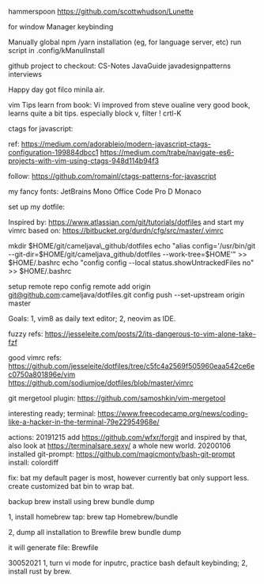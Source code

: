 hammerspoon
https://github.com/scottwhudson/Lunette

for window Manager keybinding

Manually global npm /yarn installation (eg, for language server, etc)
run script in .config/kManulInstall

github project to checkout:
CS-Notes
JavaGuide
javadesignpatterns
interviews

Happy day got filco minila air.

vim Tips
learn from book: Vi improved
from steve oualine
very good book, learns quite a bit tips.
especially block v,
filter !
crtl-K

ctags for javascript:

ref:
https://medium.com/adorableio/modern-javascript-ctags-configuration-199884dbcc1
https://medium.com/trabe/navigate-es6-projects-with-vim-using-ctags-948d114b94f3

follow: https://github.com/romainl/ctags-patterns-for-javascript

my fancy fonts:
JetBrains Mono
Office Code Pro D
Monaco

set up my dotfile:

Inspired by: https://www.atlassian.com/git/tutorials/dotfiles
and start my vimrc based on: https://bitbucket.org/durdn/cfg/src/master/.vimrc

mkdir $HOME/git/cameljava\_github/dotfiles
echo "alias config='/usr/bin/git --git-dir=$HOME/git/cameljava\_github/dotfiles --work-tree=$HOME'" >> $HOME/.bashrc
echo "config config --local status.showUntrackedFiles no" >> $HOME/.bashrc

setup remote repo
config remote add origin git@github.com:cameljava/dotfiles.git
config  push --set-upstream origin master

Goals:
1, vim8 as daily text editor;
2, neovim as IDE.

fuzzy refs:
https://jesseleite.com/posts/2/its-dangerous-to-vim-alone-take-fzf

good vimrc refs:
https://github.com/jesseleite/dotfiles/tree/c5fc4a2569f505960eaa542ce6ec0750a801896e/vim
https://github.com/sodiumjoe/dotfiles/blob/master/vimrc

git mergetool plugin:
https://github.com/samoshkin/vim-mergetool

interesting ready;
terminal:
https://www.freecodecamp.org/news/coding-like-a-hacker-in-the-terminal-79e22954968e/

actions:
20191215
add https://github.com/wfxr/forgit
and inspired by that, also look at https://terminalsare.sexy/
a whole new world.
20200106
installed git-prompt:
https://github.com/magicmonty/bash-git-prompt
install:
colordiff

fix: bat
my default pager is most, however currently bat only support less.
create customized bat bin to wrap bat.

backup brew install using brew bundle dump

1, install homebrew tap:
brew tap Homebrew/bundle

2, dump all installation to Brewfile
brew bundle dump

it will generate file: Brewfile

30052021
1, turn vi mode for inputrc, practice bash default keybinding;
2, install rust by brew.
